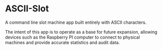 # ASCII-Slot
A command line slot machine app built entirely with ASCII characters.

The intent of this app is to operate as a base for future expansion, allowing devices such as the Raspberry PI computer to connect to physical machines and provide accurate statistics and audit data.